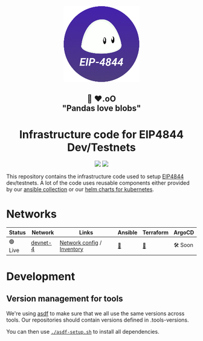 <div align="center"><img src="./docs/images/4844-logo-200px.png"/></div>
<h2 align="center">🐼 ❤️.oO<br>"Pandas love blobs"</h2>
<h1 align="center">Infrastructure code for EIP4844 Dev/Testnets</h1>

<p align="center">
<a href="https://github.com/ethpandaops/4844-testnet/actions/workflows/ansible_lint.yaml"><img src="https://github.com/ethpandaops/4844-testnet/actions/workflows/ansible_lint.yaml/badge.svg"></a>
<a href="https://github.com/ethpandaops/4844-testnet/actions/workflows/terraform_lint.yaml"><img src="https://github.com/ethpandaops/4844-testnet/actions/workflows/terraform_lint.yaml/badge.svg"></a>
</p>

This repository contains the infrastructure code used to setup [EIP4844](https://www.eip4844.com/) dev/testnets. A lot of the code uses reusable components either provided by our [ansible collection](https://github.com/ethpandaops/ansible-collection-general) or our [helm charts for kubernetes](https://github.com/ethpandaops/ethereum-helm-charts/).

# Networks

Status   | Network    | Links   | Ansible                                                      | Terraform | ArgoCD
------   | --------   | ----     |  -----                                                       | -------   | ------
 🟢 Live | [devnet-4](https://eip4844-devnet-4.ethpandaops.io/)   | [Network config](network-configs/devnet-4) / [Inventory](https://bootnode-1.server.4844-devnet-4.ethpandaops.io/meta/api/v1/inventory.json)     | [🔗](ansible/inventories/devnet-4) | [🔗](terraform/environments/devnet-4) | 🛠️ Soon

# Development
## Version management for tools

We're using [asdf](https://github.com/asdf-vm/asdf) to make sure that we all use the same versions across tools. Our repositories should contain versions defined in .tools-versions.

You can then use [`./asdf-setup.sh`](./asdf-setup.sh) to install all dependencies.
